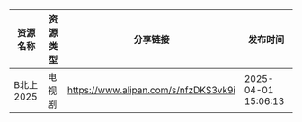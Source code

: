 | 资源名称    | 资源类型 | 分享链接                                 | 发布时间                |
| ------- | ---- | ------------------------------------ | ------------------- |
| B北上2025 | 电视剧  | https://www.alipan.com/s/nfzDKS3vk9i | 2025-04-01 15:06:13 |
